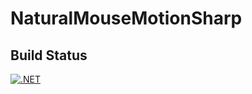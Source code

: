 # NaturalMouseMotionSharp

## Build Status

[![.NET](https://github.com/jpeirson/NaturalMouseMotionSharp/actions/workflows/dotnet.yml/badge.svg)](https://github.com/jpeirson/NaturalMouseMotionSharp/actions/workflows/dotnet.yml)
